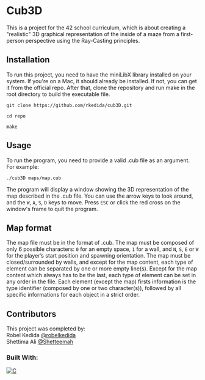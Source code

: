 # Cub3D

This is a project for the 42 school curriculum, which is about creating a "realistic" 3D graphical representation of the inside of a maze from a first-person perspective using the Ray-Casting principles.

## Installation
To run this project, you need to have the miniLibX library installed on your system. If you're on a Mac, it should already be installed. If not, you can get it from the official repo. After that, clone the repository and run make in the root directory to build the executable file.
```
git clone https://github.com/rkedida/cub3D.git
```
```
cd repo
```
```
make
```
## Usage
To run the program, you need to provide a valid .cub file as an argument. For example:
```
./cub3D maps/map.cub
```
The program will display a window showing the 3D representation of the map described in the .cub file. You can use the arrow keys to look around, and the `W`, `A`, `S`, `D` keys to move. Press `ESC` or click the red cross on the window's frame to quit the program.

## Map format
The map file must be in the format of .cub. The map must be composed of only 6 possible characters: `0` for an empty space, `1` for a wall, and `N`, `S`, `E` or `W` for the player’s start position and spawning orientation.
The map must be closed/surrounded by walls, and except for the map content, each type of element can be separated by one or more empty line(s). Except for the map content which always has to be the last, each type of element can be set in any order in the file.
Each element (except the map) firsts information is the type identifier (composed by one or two character(s)), followed by all specific informations for each object in a strict order.

## Contributors
This project was completed by:
</br>Robel Kedida [@robelkedida](https://github.com/rkedida)
</br>Shettima Ali [@Shetteemah](https://github.com/shetteemah)

### Built With:
[![C](https://skillicons.dev/icons?i=c)](https://skillicons.dev)
